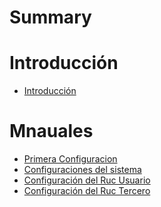 # Summary

# Introducción
- [Introducción](./Introducción.md)

# Mnauales 
- [Primera Configuracion](./Primera_Configuracion.md)
- [Configuraciones del sistema](./Configuradores_del_Sistema.md)
- [Configuración del Ruc Usuario](./Configuracion_del_Ruc_del_Usuario.md)
- [Configuración del Ruc Tercero](./Configuracion_del_Ruc_(Tercero).md)